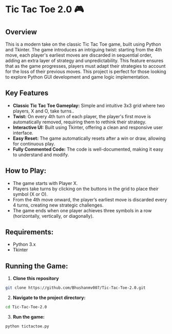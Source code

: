 # Tic Tac Toe 2.0 🎮 
## Overview
This is a modern take on the classic Tic Tac Toe game, built using Python and Tkinter. The game introduces an intriguing twist: starting from the 4th move, each player's earliest moves are discarded in sequential order, adding an extra layer of strategy and unpredictability. This feature ensures that as the game progresses, players must adapt their strategies to account for the loss of their previous moves. This project is perfect for those looking to explore Python GUI development and game logic implementation.

## Key Features
* **Classic Tic Tac Toe Gameplay:** Simple and intuitive 3x3 grid where two players, X and O, take turns..
* **Twist:** On every 4th turn of each player, the player's first move is automatically removed, requiring them to rethink their strategy.
* **Interactive UI:** Built using Tkinter, offering a clean and responsive user interface.
* **Easy Reset:** The game automatically resets after a win or draw, allowing for continuous play.
* **Fully Commented Code:** The code is well-documented, making it easy to understand and modify.

## How to Play:
* The game starts with Player X.
* Players take turns by clicking on the buttons in the grid to place their symbol (X or O).
* From the 4th move onward, the player’s earliest move is discarded every 4 turns, creating new strategic challenges.
* The game ends when one player achieves three symbols in a row (horizontally, vertically, or diagonally).

## Requirements:
* Python 3.x
* Tkinter 

## Running the Game:

1. **Clone this repository**
``` bash
git clone https://github.com/Bhushanmv007/Tic-Tac-Toe-2.0.git
```
2. **Navigate to the project directory:**
``` bash
cd Tic-Tac-Toe-2.0
```
3. **Run the game:**
```bash 
python tictactoe.py
```
